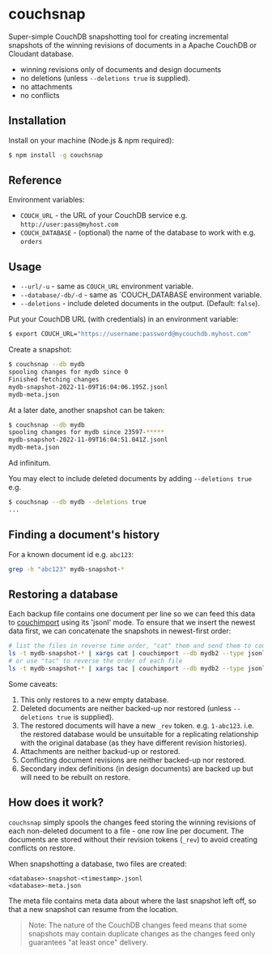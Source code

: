 # couchsnap

Super-simple CouchDB snapshotting tool for creating incremental snapshots of the winning revisions of documents in a Apache CouchDB or Cloudant database.

- winning revisions only of documents and design documents
- no deletions  (unless `--deletions true` is supplied).
- no attachments
- no conflicts

## Installation

Install on your machine (Node.js & npm required):

```sh
$ npm install -g couchsnap
```

## Reference

Environment variables:

- `COUCH_URL` - the URL of your CouchDB service e.g. `http://user:pass@myhost.com`
- `COUCH_DATABASE` - (optional) the name of the database to work with e.g. `orders`

## Usage

- `--url/-u` - same as `COUCH_URL` environment variable.
- `--database/-db/-d` - same as `COUCH_DATABASE environment variable.
- `--deletions` - include deleted documents in the output. (Default: `false`).

Put your CouchDB URL (with credentials) in an environment variable:

```sh
$ export COUCH_URL="https://username:password@mycouchdb.myhost.com"
```

Create a snapshot:

```sh
$ couchsnap --db mydb
spooling changes for mydb since 0
Finished fetching changes
mydb-snapshot-2022-11-09T16:04:06.195Z.jsonl
mydb-meta.json
```

At a later date, another snapshot can be taken:

```sh
$ couchsnap --db mydb
spooling changes for mydb since 23597-*****
mydb-snapshot-2022-11-09T16:04:51.041Z.jsonl
mydb-meta.json
```

Ad infinitum.

You may elect to include deleted documents by adding `--deletions true` e.g.

```sh
$ couchsnap --db mydb --deletions true
...
```

## Finding a document's history

For a known document id e.g. `abc123`:

```sh
grep -h "abc123" mydb-snapshot-*
```

## Restoring a database

Each backup file contains one document per line so we can feed this data to [couchimport](https://www.npmjs.com/package/couchimport) using its 'jsonl' mode. To ensure that we insert the newest data first, we can concatenate the snapshots in newest-first order:

```sh
# list the files in reverse time order, "cat" them and send them to couchimport
ls -t mydb-snapshot-* | xargs cat | couchimport --db mydb2 --type jsonl
# or use "tac" to reverse the order of each file
ls -t mydb-snapshot-* | xargs tac | couchimport --db mydb2 --type jsonl
```

Some caveats:

1. This only restores to a new empty database.
2. Deleted documents are neither backed-up nor restored (unless `--deletions true` is supplied).
3. The restored documents will have a new `_rev` token. e.g. `1-abc123`. i.e. the restored database would be unsuitable for a replicating relationship with the original database (as they have different revision histories).
4. Attachments are neither backud-up or restored.
5. Conflicting document revisions are neither backed-up nor restored.
6. Secondary index definitions (in design documents) are backed up but will need to be rebuilt on restore.


## How does it work?

`couchsnap` simply spools the changes feed storing the winning revisions of each non-deleted document to a file - one row line per document. The documents are stored without their revision tokens (`_rev`) to avoid creating conflicts on restore.

When snapshotting a database, two files are created:

```
<database>-snapshot-<timestamp>.jsonl
<database>-meta.json
```

The meta file contains meta data about where the last snapshot left off, so that a new snapshot can resume from the location.

> Note: The nature of the CouchDB changes feed means that some snapshots may contain duplicate changes as the changes feed only guarantees "at least once" delivery.
